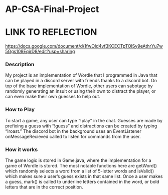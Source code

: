 # AP-CSA-Final-Project

# LINK TO REFLECTION
https://docs.google.com/document/d/1fwOId4vf3KCECTpTOlSy9eAthrYu7w5Ggs108EqjrD8/edit?usp=sharing

### Description
My project is an implementation of Wordle that I programmed in Java that can be played in a discord server with friends thanks to a discord bot. On top of the base implementation of Wordle, other users can sabotage by randomly generating an insult or using their own to distract the player, or can even make their own guesses to help out. 

### How to Play
To start a game, any user can type “!play” in the chat. Guesses are made by prefixing a guess with “!guess” and distractions can be created by typing “!roast.” The discord bot in the background uses an EventListener onMessageRecieved called to listen for commands from the user.  

### How it works
The game logic is stored in Game.java, where the implementation for a game of Wordle is stored. The most notable functions here are getWord() which randomly selects a word from a list of 5-letter words and isValid() which makes sure a user’s guess exists in that same list. Once a user makes a guess, mark() is called to underline letters contained in the word, or bold letters that are in the correct position. 
